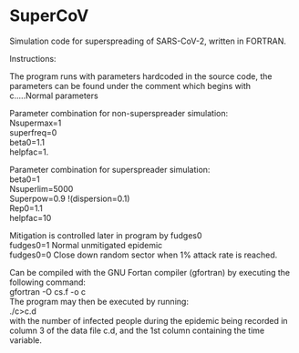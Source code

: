 # SuperCoV
Simulation code for superspreading of SARS-CoV-2, written in FORTRAN.

Instructions:

The program runs with parameters hardcoded in the source code,
the parameters can be found under the comment which begins with\
c.....Normal parameters

Parameter combination for non-superspreader simulation:\
Nsupermax=1\
superfreq=0\
beta0=1.1\
helpfac=1.


Parameter combination for superspreader simulation:\
beta0=1\
Nsuperlim=5000\
Superpow=0.9    !(dispersion=0.1)\
Rep0=1.1\
helpfac=10

Mitigation is controlled later in program by fudges0\
fudges0=1  Normal unmitigated epidemic\
fudges0=0  Close down random sector when 1% attack rate is reached.

Can be compiled with the GNU Fortan compiler (gfortran) by executing the following command:\
gfortran -O cs.f -o c\
The program may then be executed by running:\
./c>c.d\
with the number of infected people during the epidemic being recorded in column 3 of the data file c.d, and the 1st column containing the time variable.

